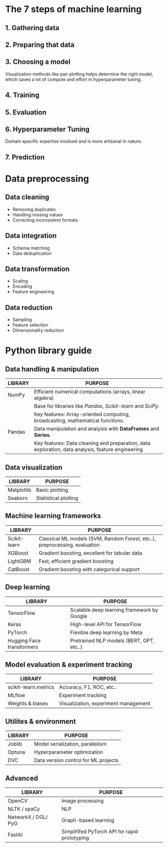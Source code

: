 # The 7 steps of machine learning
## 1. Gathering data
## 2. Preparing that data
## 3. Choosing a model
Visualization methods like pair plotting helps determine the right model, which saves a lot of compute and effort in hyperparameter tuning.
## 4. Training
## 5. Evaluation
## 6. Hyperparameter Tuning
Domain specific expertise involved and is more artisanal in nature.
## 7. Prediction

# Data preprocessing
## Data cleaning
* Removing duplicates
* Handling missing values 
* Correcting inconsistent formats
## Data integration
* Schema matching
* Data deduplication
## Data transformation
* Scaling
* Encoding
* Feature engineering
## Data reduction
* Sampling
* Feature selection
* Dimensionality reduction

# Python library guide
## Data handling & manipulation
| LIBRARY   | PURPOSE                                                                       |
| ---       | ---                                                                           |
| NumPy     | Efficient numerical computations (arrays, linear algebra)                     |
|           | Base for libraries like *Pandas*, *Scikit-learn* and *SciPy*.                 |
|           | Key features: Array-oriented computing, broadcasting, mathematical functions. |
| Pandas    | Data manipulation and analysis with **DataFrames** and **Series**.            |
|           | Key features: Data cleaning and preparation, data exploration, data analysis, feature engineering |

## Data visualization
| LIBRARY | PURPOSE |
| --- | --- |
| Matplotlib | Basic plotting |
| Seaborn | Statistical plotting |

## Machine learning frameworks
| LIBRARY | PURPOSE |
| --- | --- |
| Scikit-learn | Classical ML models (SVM, Random Forest, etc..), preprocessing, evaluation |
| XGBoost | Gradient boosting, excellent for tabular data | 
| LightGBM | Fast, efficient gradient boosting  |
| CatBoost | Gradient boosting with categorical support |

## Deep learning
| LIBRARY | PURPOSE |
| --- | --- |
| TensorFlow | Scalable deep learning framework by Google |
| Keras | High-level API for TensorFlow |
| PyTorch | Flexible deep learning by Meta |
| Hugging Face transformers | Pretrained NLP models (BERT, GPT, etc..) |

## Model evaluation & experiment tracking
| LIBRARY | PURPOSE |
| --- | --- |
| scikit-learn.metrics | Accuracy, F1, ROC, etc.. |
| MLflow | Experiment tracking |
| Weights & biases | Visualization, experiment management |

## Utilites & environment
| LIBRARY | PURPOSE |
| --- | --- |
| Joblib | Model serialization, parallelism |
| Optuna | Hyperparameter optimization |
| DVC | Data version control for ML projects |

## Advanced
| LIBRARY | PURPOSE |
| --- | --- |
| OpenCV | Image processing |
| NLTK / spaCy | NLP |
| NetworkX / DGL/ PyG | Graph-based learning |
| FastAI | Simplififed PyTorch API for rapid prototyping |
